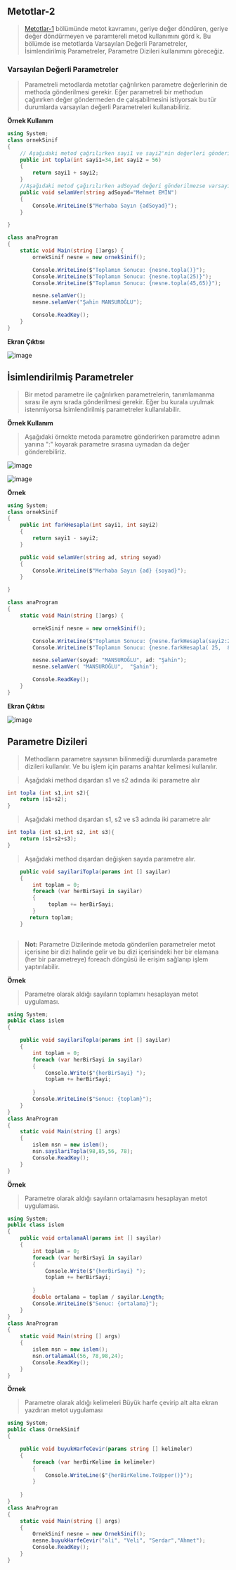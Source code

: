 ## Metotlar-2 ##
> [Metotlar-1](https://github.com/sahinmansuroglu/NtpDersi/blob/main/5_Hafta_Ders_1.md) bölümünde  metot kavramını, geriye değer döndüren, geriye değer döndürmeyen ve paramtereli metod kullanımını görd
> k. Bu bölümde ise metotlarda Varsayılan Değerli Parametreler, İsimlendirilmiş Parametreler, Parametre Dizileri kullanımını göreceğiz.

###  Varsayılan Değerli Parametreler ###

>Parametreli metodlarda metotlar çağrılırken parametre değerlerinin de methoda gönderilmesi gerekir. Eğer parametreli 
>bir methodun çağırırken değer göndermeden de çalışabilmesini istiyorsak bu tür durumlarda varsayılan değerli Parametreleri kullanabiliriz.

**Örnek Kullanım**
```csharp
using System;
class ornekSinif
{
    // Aşağıdaki metod çağrılırken sayi1 ve sayi2'nin değerleri gönderilmezse varsayılan olarak 34 ve 56 değerleri toplanır
    public int topla(int sayi1=34,int sayi2 = 56)
    {
        return sayi1 + sayi2;
    }
    //Aşağıdaki metod çağırılırken adSoyad değeri gönderilmezse varsayılan olarak "Mehmet EMİN" gönderilir..
    public void selamVer(string adSoyad="Mehmet EMİN")
    {
        Console.WriteLine($"Merhaba Sayın {adSoyad}");
    }

}

class anaProgram
{
    static void Main(string []args) {
        ornekSinif nesne = new ornekSinif();

        Console.WriteLine($"Toplamın Sonucu: {nesne.topla()}");
        Console.WriteLine($"Toplamın Sonucu: {nesne.topla(25)}");
        Console.WriteLine($"Toplamın Sonucu: {nesne.topla(45,65)}");

        nesne.selamVer();
        nesne.selamVer("Şahin MANSUROĞLU");

        Console.ReadKey();
    }
}
```
**Ekran Çıktısı**

![image](https://user-images.githubusercontent.com/28144917/138216867-e36830e6-18c8-486a-a704-7ed50fd3a702.png)


## İsimlendirilmiş Parametreler ##

> Bir metod parametre  ile çağrılırken  parametrelerin,  tanımlamanma sırası ile aynı sırada gönderilmesi gerekir. Eğer bu kurala uyulmak istenmiyorsa İsimlendirilmiş parametreler kullanılabilir.

**Örnek Kullanım**

> Aşağıdaki örnekte metoda parametre gönderirken parametre adının yanına ":" koyarak parametre sırasına uymadan da değer gönderebiliriz.

![image](https://user-images.githubusercontent.com/28144917/138217847-07001129-7ba6-4c14-a085-1f8fa543a4f1.png)

![image](https://user-images.githubusercontent.com/28144917/138217732-825f936d-e938-49bf-95a8-fc8bbe02bc39.png)


**Örnek**

```csharp
using System;
class ornekSinif
{
    public int farkHesapla(int sayi1, int sayi2)
    {
        return sayi1 - sayi2;
    }

    public void selamVer(string ad, string soyad)
    {
        Console.WriteLine($"Merhaba Sayın {ad} {soyad}");
    }

}

class anaProgram
{
    static void Main(string []args) {

        ornekSinif nesne = new ornekSinif();

        Console.WriteLine($"Toplamın Sonucu: {nesne.farkHesapla(sayi2:25,sayi1:85)}");
        Console.WriteLine($"Toplamın Sonucu: {nesne.farkHesapla( 25,  85)}");

        nesne.selamVer(soyad: "MANSUROĞLU", ad: "Şahin");
        nesne.selamVer( "MANSUROĞLU",  "Şahin");

        Console.ReadKey();
    }
}

```
**Ekran Çıktısı**

![image](https://user-images.githubusercontent.com/28144917/138220876-12305b53-e7e8-4f91-9ee7-9fe049eda155.png)

## Parametre Dizileri ##
> Methodların parametre sayısının bilinmediği durumlarda parametre dizileri kullanılır. Ve bu işlem için params anahtar kelimesi kullanılır.

> Aşağıdaki method dışardan s1 ve s2 adında iki parametre alır
```csharp
int topla (int s1,int s2){
    return (s1+s2);
}
```
> Aşağıdaki method dışardan s1, s2 ve s3 adında iki parametre alır
```csharp
int topla (int s1,int s2, int s3){
    return (s1+s2+s3);
}
```

> Aşağıdaki method dışardan değişken sayıda parametre alır.

```csharp
    public void sayilariTopla(params int [] sayilar)
    {
        int toplam = 0;
        foreach (var herBirSayi in sayilar)
        {
             toplam += herBirSayi;
        }
       return toplam;
    }
   
   ```
> **Not:** Parametre Dizilerinde metoda gönderilen parametreler metot içerisine bir dizi halinde gelir ve bu  dizi içerisindeki her bir elamana (her bir parametreye) foreach döngüsü ile erişim sağlanıp işlem yaptırılabilir.

**Örnek**
>Parametre olarak aldığı sayıların toplamını hesaplayan metot uygulaması.
```csharp
using System;
public class islem
{

    public void sayilariTopla(params int [] sayilar)
    {
        int toplam = 0;
        foreach (var herBirSayi in sayilar)
        {
            Console.Write($"{herBirSayi} ");
            toplam += herBirSayi;
            
        }
        Console.WriteLine($"Sonuc: {toplam}");
    }
}
class AnaProgram
{
    static void Main(string [] args)
    {
        islem nsn = new islem();
        nsn.sayilariTopla(98,85,56, 78);
        Console.ReadKey();
    }
}
```

**Örnek**
>Parametre olarak aldığı sayıların ortalamasını hesaplayan metot uygulaması.
```csharp
using System;
public class islem
{
    public void ortalamaAl(params int [] sayilar)
    {
        int toplam = 0;
        foreach (var herBirSayi in sayilar)
        {
            Console.Write($"{herBirSayi} ");
            toplam += herBirSayi;
            
        }
        double ortalama = toplam / sayilar.Length;
        Console.WriteLine($"Sonuc: {ortalama}");
    }
}
class AnaProgram
{
    static void Main(string [] args)
    {
        islem nsn = new islem();
        nsn.ortalamaAl(56, 78,98,24);
        Console.ReadKey();
    }
}
```

**Örnek**
>Parametre olarak aldığı kelimeleri Büyük harfe çevirip alt alta ekran yazdıran metot uygulaması
```csharp
using System;
public class OrnekSinif
{

    public void buyukHarfeCevir(params string [] kelimeler)
    {
        foreach (var herBirKelime in kelimeler)
        {
            Console.WriteLine($"{herBirKelime.ToUpper()}");
        }
       
    }
}
class AnaProgram
{
    static void Main(string [] args)
    {
        OrnekSinif nesne = new OrnekSinif();
        nesne.buyukHarfeCevir("ali", "Veli", "Serdar","Ahmet");
        Console.ReadKey();
    }
}
```
